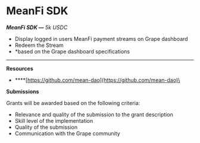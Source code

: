 # MeanFi SDK

_**MeanFi SDK —** 5k USDC_

* Display logged in users MeanFi payment streams on Grape dashboard
* Redeem the Stream
* \*based on the Grape dashboard specifications

****

**Resources**

* ****[https://github.com/mean-dao](https://github.com/mean-dao)\


**Submissions**

Grants will be awarded based on the following criteria:

* Relevance and quality of the submission to the grant description
* Skill level of the implementation
* Quality of the submission
* Communication with the Grape community

